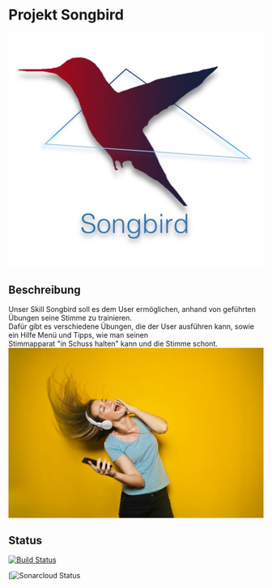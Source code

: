 # Projekt Songbird<br>
![Songbisr](https://github.com/sweIhm-ws2018-19/skillproject-fr-24/blob/master/ProjectSongbird/Bilder/Songbird.jpeg)

## Beschreibung<br>

Unser Skill Songbird soll es dem User ermöglichen, anhand von geführten Übungen seine Stimme zu trainieren. <br>
Dafür gibt es verschiedene Übungen, die der User ausführen kann, sowie ein Hilfe Menü und Tipps, wie man seinen <br>
Stimmapparat "in Schuss halten" kann und die Stimme schont. <br>
![Songbisr](https://github.com/sweIhm-ws2018-19/skillproject-fr-24/blob/master/ProjectSongbird/Bilder/Girl.jpeg)

## Status 
[![Build Status](https://travis-ci.org/sweIhm-ws2018-19/skillproject-fr-24.svg?branch=master)](https://travis-ci.org/sweIhm-ws2018-19/skillproject-fr-24)

[![Sonarcloud Status](https://sonarcloud.io/api/project_badges/measure?project=alexa-skills-kit-samples%3Asongbird&metric=alert_status)

